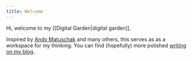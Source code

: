 ```yaml
---
title: Welcome
---
```


Hi, welcome to my [[Digital Garden|digital garden]].

Inspired by [Andy Matuschak](https://notes.andymatuschak.org/About_these_notes) and many others, this serves as as a workspace for my thinking. You can find (hopefully) more polished [writing on my blog](https://mquan-nguyen.github.io). 